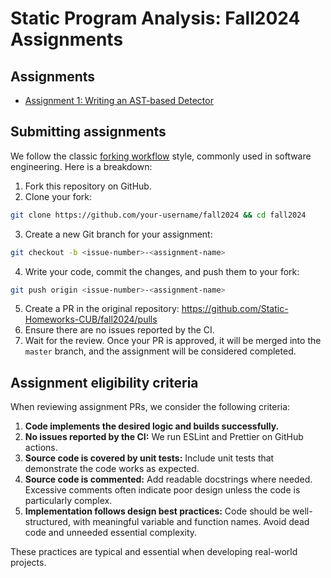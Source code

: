 # Static Program Analysis: Fall2024 Assignments

## Assignments
* [Assignment 1: Writing an AST-based Detector](./assignments/1-ast-detectors/README.md)

## Submitting assignments

We follow the classic [forking workflow](https://www.atlassian.com/git/tutorials/comparing-workflows/forking-workflow) style, commonly used in software engineering. Here is a breakdown:

1. Fork this repository on GitHub.
2. Clone your fork:
```bash
git clone https://github.com/your-username/fall2024 && cd fall2024
```
3. Create a new Git branch for your assignment:
```bash
git checkout -b <issue-number>-<assignment-name>
```
4. Write your code, commit the changes, and push them to your fork:
```bash
git push origin <issue-number>-<assignment-name>
```
5. Create a PR in the original repository: https://github.com/Static-Homeworks-CUB/fall2024/pulls
6. Ensure there are no issues reported by the CI.
7. Wait for the review. Once your PR is approved, it will be merged into the `master` branch, and the assignment will be considered completed.

## Assignment eligibility criteria
When reviewing assignment PRs, we consider the following criteria:
1. **Code implements the desired logic and builds successfully.**
2. **No issues reported by the CI:** We run ESLint and Prettier on GitHub actions.
3. **Source code is covered by unit tests:** Include unit tests that demonstrate the code works as expected.
4. **Source code is commented:** Add readable docstrings where needed. Excessive comments often indicate poor design unless the code is particularly complex.
5. **Implementation follows design best practices:** Code should be well-structured, with meaningful variable and function names. Avoid dead code and unneeded essential complexity.

These practices are typical and essential when developing real-world projects.
